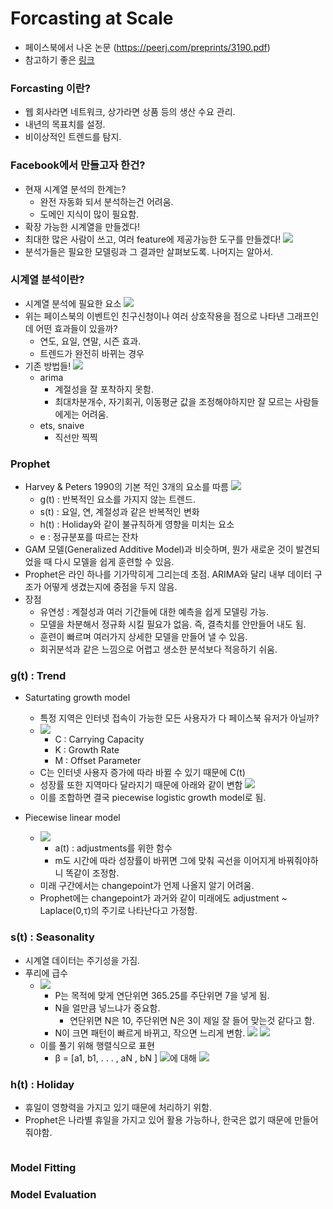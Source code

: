 # Forcasting at Scale
* 페이스북에서 나온 논문 (https://peerj.com/preprints/3190.pdf)
* 참고하기 좋은 [링크](https://gorakgarak.tistory.com/1255)

### Forcasting 이란?
* 웹 회사라면 네트워크, 상가라면 상품 등의 생산 수요 관리.
* 내년의 목표치를 설정.
* 비이상적인 트렌드를 탐지.

### Facebook에서 만들고자 한건?
* 현재 시계열 분석의 한계는?
    * 완전 자동화 되서 분석하는건 어려움.
    * 도메인 지식이 많이 필요함.
* 확장 가능한 시계열을 만들겠다!
* 최대한 많은 사람이 쓰고, 여러 feature에 제공가능한 도구를 만들겠다!
![](https://t1.daumcdn.net/cfile/tistory/99C52C4E5B16A17227)
* 분석가들은 필요한 모델링과 그 결과만 살펴보도록. 나머지는 알아서.

### 시계열 분석이란?
* 시계열 분석에 필요한 요소
![](https://t1.daumcdn.net/cfile/tistory/99BD67345B16A21932)
* 위는 페이스북의 이벤트인 친구신청이나 여러 상호작용을 점으로 나타낸 그래프인데 어떤 효과들이 있을까?
    * 연도, 요일, 연말, 시즌 효과.
    * 트렌드가 완전히 바뀌는 경우
* 기존 방법들!
![](https://t1.daumcdn.net/cfile/tistory/99FAE63B5B16A55D03)
    * arima
        * 계절성을 잘 포착하지 못함.
        * 최대차분개수, 자기회귀, 이동평균 값을 조정해야하지만 잘 모르는 사람들에게는 어려움.
    * ets, snaive
        * 직선만 찍찍

### Prophet
* Harvey & Peters 1990의 기본 적인 3개의 요소를 따름
![](https://t1.daumcdn.net/cfile/tistory/991B253B5B1714BF25)
    * g(t) : 반복적인 요소를 가지지 않는 트렌드.
    * s(t) : 요일, 연, 계절성과 같은 반복적인 변화
    * h(t) : Holiday와 같이 불규칙하게 영향을 미치는 요소
    * e : 정규분포를 따르는 잔차
* GAM 모델(Generalized Additive Model)과 비슷하며, 뭔가 새로운 것이 발견되었을 때 다시 모델을 쉽게 훈련할 수 있음.
* Prophet은 라인 하나를 기가막히게 그리는데 초점. ARIMA와 달리 내부 데이터 구조가 어떻게 생겼는지에 중점을 두지 않음.
* 장점
    * 유연성 : 계절성과 여러 기간들에 대한 예측을 쉽게 모델링 가능.
    * 모델을 차분해서 정규화 시킬 필요가 없음. 즉, 결측치를 안만들어 내도 됨.
    * 훈련이 빠르며 여러가지 상세한 모델을 만들어 낼 수 있음.
    * 회귀분석과 같은 느낌으로 어렵고 생소한 분석보다 적응하기 쉬움.
    
### g(t) : Trend
* Saturtating growth model
    * 특정 지역은 인터넷 접속이 가능한 모든 사용자가 다 페이스북 유저가 아닐까?
    * ![](https://t1.daumcdn.net/cfile/tistory/99236F355B1724CD0E)
        * C : Carrying Capacity
        * K : Growth Rate
        * M : Offset Parameter
    * C는 인터넷 사용자 증가에 따라 바뀔 수 있기 때문에 C(t)
    * 성장률 또한 지역마다 달라지기 때문에 아래와 같이 변함
    ![](https://t1.daumcdn.net/cfile/tistory/99FD93385B17284916)
    * 이를 조합하면 결국 piecewise logistic growth model로 됨.

* Piecewise linear model 
    * ![](https://t1.daumcdn.net/cfile/tistory/999CE5365B17294F15)
        * a(t) : adjustments를 위한 함수
        * m도 시간에 따라 성장률이 바뀌면 그에 맞춰 곡선을 이어지게 바꿔줘야하니 똑같이 조정함.
    * 미래 구간에서는 changepoint가 언제 나올지 알기 어려움.
    * Prophet에는 changepoint가 과거와 같이 미래에도 adjustment ~ Laplace(0,τ)의 주기로 나타난다고 가정함.
        
### s(t) : Seasonality
* 시계열 데이터는 주기성을 가짐.
* 푸리에 급수
    * ![](https://t1.daumcdn.net/cfile/tistory/9932F3395B175B8E0E)
        * P는 목적에 맞게 연단위면 365.25를 주단위면 7을 넣게 됨.
        * N을 얼만큼 넣느냐가 중요함.
            * 연단위면 N은 10, 주단위면 N은 3이 제일 잘 들어 맞는것 같다고 함.
        * N이 크면 패턴이 빠르게 바뀌고, 작으면 느리게 변함.
        ![](https://t1.daumcdn.net/cfile/tistory/992BF1335B175E6915)
        ![](https://t1.daumcdn.net/cfile/tistory/99CAAE335B175E6A0D)
    * 이를 풀기 위해 행렬식으로 표현
        * β = [a1, b1, . . . , aN , bN ]
        ![](https://t1.daumcdn.net/cfile/tistory/99697F3D5B175DC110)에 대해 ![](https://t1.daumcdn.net/cfile/tistory/990BFE3A5B175DF31E)

### h(t) : Holiday
* 휴일이 영향력을 가지고 있기 때문에 처리하기 위함.
* Prophet은 나라별 휴일을 가지고 있어 활용 가능하나, 한국은 없기 때문에 만들어 줘야함.
```python
```

### Model Fitting

### Model Evaluation
